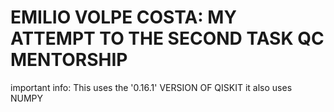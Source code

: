 # EMILIO VOLPE COSTA: MY ATTEMPT TO THE SECOND TASK QC MENTORSHIP
important info: This uses the '0.16.1' VERSION OF QISKIT
it also uses NUMPY 
